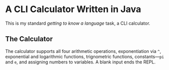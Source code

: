# A CLI Calculator Written in Java #

This is my standard _getting to know a language_ task, a CLI calculator.

## The Calculator ##

The calculator supports all four arithmetic operations, exponentiation via `^`,
exponential and logarithmic functions, trignometric functions,
constants&mdash;`pi` and `e`, and assigning numbers to variables. A blank input
ends the REPL. 